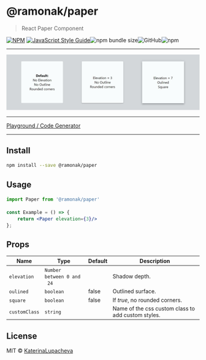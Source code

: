# @ramonak/paper

> React Paper Component

[![NPM](https://img.shields.io/npm/v/@ramonak/paper.svg)](https://www.npmjs.com/package/@ramonak/paper) [![JavaScript Style Guide](https://img.shields.io/badge/code_style-standard-brightgreen.svg)](https://standardjs.com)![npm bundle size](https://img.shields.io/bundlephobia/min/@ramonak/paper)![GitHub](https://img.shields.io/github/license/katerinalupacheva/paper-component)![npm](https://img.shields.io/npm/dw/@ramonak/paper)

---

![demo](./paper-demo.JPG)

---

[Playground / Code Generator](https://katerinalupacheva.github.io/paper-component/)

---

## Install

```bash
npm install --save @ramonak/paper
```

## Usage

```jsx
import Paper from '@ramonak/paper'

const Example = () => {
    return <Paper elevation={3}/>
};
```

## Props

| Name | Type | Default | Description |
| ---- | ---- | ------- | ----------- |
| `elevation` | `Number between 0 and` <br/>` 24` |  | Shadow depth. |
| `oulined` | `boolean` | false | Outlined surface. |
| `square` | `boolean` | false | If *true*, no rounded corners. |
| `customClass` | `string` |  | Name of the css custom class to add custom styles. |

## License

MIT © [KaterinaLupacheva](https://github.com/KaterinaLupacheva)

